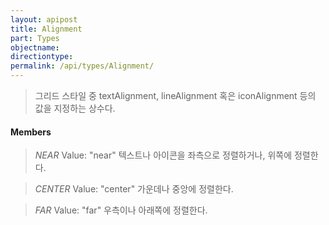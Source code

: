 ```yaml
---
layout: apipost
title: Alignment
part: Types
objectname: 
directiontype: 
permalink: /api/types/Alignment/
---
```



> 그리드 스타일 중 textAlignment, lineAlignment 혹은 iconAlignment 등의 값을 지정하는 상수다.

#### Members

> *NEAR*
> Value: "near"
> 텍스트나 아이콘을 좌측으로 정렬하거나, 위쪽에 정렬한다.

> *CENTER*
> Value: "center"
> 가운데나 중앙에 정렬한다.

> *FAR*
> Value: "far"
> 우측이나 아래쪽에 정렬한다.

